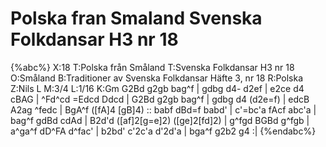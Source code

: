 # Polska fran Smaland Svenska Folkdansar H3 nr 18

{%abc%}
X:18
T:Polska från Småland
T:Svenska Folkdansar H3 nr 18
O:Småland
B:Traditioner av Svenska Folkdansar Häfte 3, nr 18
R:Polska
Z:Nils L
M:3/4
L:1/16
K:Gm
G2Bd g2gb bag^f | gdbg d4- d2ef | e2ce d4 cBAG | ^Fd^cd =Edcd Ddcd |
G2Bd g2gb bag^f | gdbg d4 (d2e=f) | edcB A2ag ^fedc | BgA^f ([fA]4 [gB]4) ::
babf dBd=f babd' | c'=bc'a fAcf abc'a | bag^f gdBd cdAd | B2d'd ([af]2[g=e]2) ([ge]2[fd]2) |
g^fgd BGBd g^fgb | a^ga^f dD^FA d^fac' | b2bd' c'2c'a d'2d'a | bga^f g2b2 g4 :|
{%endabc%}
